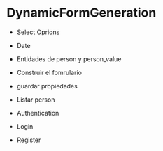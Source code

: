 # DynamicFormGeneration

* Select Oprions
* Date

* Entidades de person y person_value
* Construir el fomrulario
* guardar propiedades
* Listar person


* Authentication
* Login
* Register



